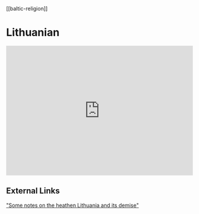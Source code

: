 [[baltic-religion]]
# Lithuanian
<iframe width="100%" height="350" frameborder="0" allow="accelerometer; autoplay; clipboard-write; encrypted-media; gyroscope; picture-in-picture" allowfullscreen src="https://en.wikipedia.org/wiki/Lithuanian-mythology"></iframe>

## External Links
["Some notes on the heathen Lithuania and its demise"](https://manasataramgini.wordpress.com/2016/03/13/some-notes-on-the-heathen-lithuania-and-its-demise/)